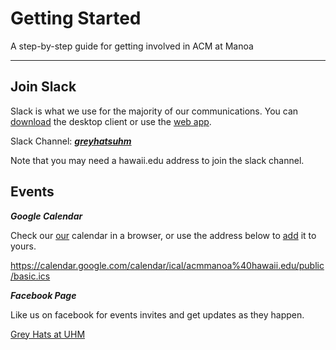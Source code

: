 # Getting Started
A step-by-step guide for getting involved in ACM at Manoa

---

## Join Slack
Slack is what we use for the majority of our communications.
You can [download](https://slack.com/downloads) the desktop client or use the [web app](https://slack.com/).

Slack Channel: [***greyhatsuhm***](https://greyhatsuhm.slack.com/)

Note that you may need a hawaii.edu address to join the slack channel.

## Events

***Google Calendar***

Check our [our](https://calendar.google.com/calendar/embed?src=acmmanoa%40hawaii.edu&ctz=Pacific/Honolulu) calendar in a browser, or use the address below to [add](https://support.google.com/calendar/answer/37100?co=GENIE.Platform%3DDesktop&hl=en) it to yours.

https://calendar.google.com/calendar/ical/acmmanoa%40hawaii.edu/public/basic.ics

***Facebook Page***

Like us on facebook for events invites and get updates as they happen.

[Grey Hats at UHM](https://www.facebook.com/ACM-at-Manoa-628133554020392)
